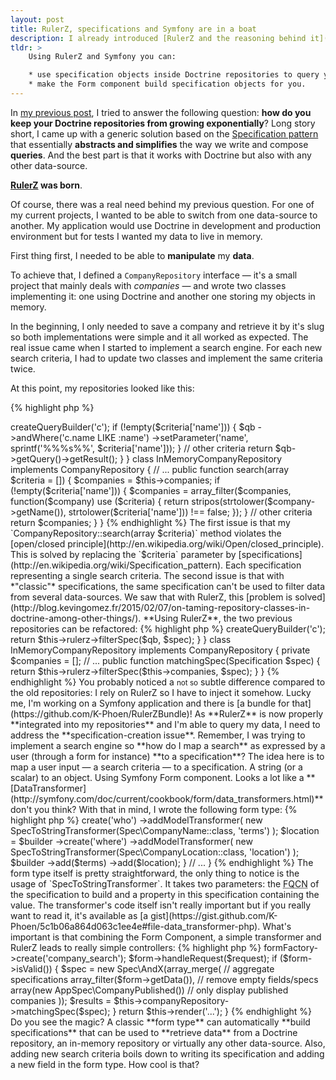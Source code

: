 ```yaml
---
layout: post
title: RulerZ, specifications and Symfony are in a boat
description: I already introduced [RulerZ and the reasoning behind it](/2015/02/07/on-taming-repository-classes-in-doctrine-among-other-things/). This time I'll showcase its integration with Symfony and the Form Component.
tldr: >
    Using RulerZ and Symfony you can:

    * use specification objects inside Doctrine repositories to query your data ;
    * make the Form component build specification objects for you.
---
```


In [my previous post](http://blog.kevingomez.fr/2015/02/07/on-taming-repository-classes-in-doctrine-among-other-things/),
I tried to answer the following question: **how do you keep your Doctrine
repositories from growing exponentially**?
Long story short, I came up with a generic solution based on the
[Specification pattern](http://en.wikipedia.org/wiki/Specification_pattern) that
essentially **abstracts and simplifies** the way we write and compose **queries**.
And the best part is that it works with Doctrine but also with any other
data-source.

**[RulerZ](https://github.com/K-Phoen/rulerz) was born**.

Of course, there was a real need behind my previous question. For one of my
current projects, I wanted to be able to switch from one data-source to another.
My application would use Doctrine in development and production environment but
for tests I wanted my data to live in memory.

First thing first, I needed to be able to **manipulate** my **data**.

To achieve that, I defined a `CompanyRepository` interface — it's a
small project that mainly deals with *companies* — and wrote two classes
implementing it: one using Doctrine and another one storing my objects in memory.

In the beginning, I only needed to save a company and retrieve it by it's slug
so both implementations were simple and it all worked as expected. The real
issue came when I started to implement a search engine. For each new search
criteria, I had to update two classes and implement the same criteria twice.

At this point, my repositories looked like this:

{% highlight php %}
<?php
interface CompanyRepository
{
    public function save(Company $company);
    public function find($slug);
    public function search(array $criteria = []);
}

class DoctrineCompanyRepository extends EntityRepository implements CompanyRepository
{
    // ...

    public function search(array $criteria = [])
    {
        $qb = $this->createQueryBuilder('c');

        if (!empty($criteria['name'])) {
            $qb
                ->andWhere('c.name LIKE :name')
                ->setParameter('name', sprintf('%%%s%%', $criteria['name']));
        }

        // other criteria

        return $qb->getQuery()->getResult();
    }
}

class InMemoryCompanyRepository implements CompanyRepository
{
    // ...

    public function search(array $criteria = [])
    {
        $companies = $this->companies;

        if (!empty($criteria['name'])) {
            $companies = array_filter($companies, function($company) use ($criteria) {
                return stripos(strtolower($company->getName()), strtolower($criteria['name'])) !== false;
            });
        }

        // other criteria

        return $companies;
    }
}
{% endhighlight %}

The first issue is that my `CompanyRepository::search(array $criteria)`
method violates the [open/closed principle](http://en.wikipedia.org/wiki/Open/closed_principle).
This is solved by replacing the `$criteria` parameter by [specifications](http://en.wikipedia.org/wiki/Specification_pattern).
Each specification representing a single search criteria.

The second issue is that with *"classic"* specifications, the same specification
can't be used to filter data from several data-sources. We saw that with RulerZ,
this [problem is solved](http://blog.kevingomez.fr/2015/02/07/on-taming-repository-classes-in-doctrine-among-other-things/).

**Using RulerZ**, the two previous repositories can be refactored:

{% highlight php %}
<?php
interface CompanyRepository
{
    public function save(Company $company);
    public function find($slug);
    public function matchingSpec(Specification $spec);
}

class DoctrineCompanyRepository extends EntityRepository implements CompanyRepository
{
    // ...

    public function matchingSpec(Specification $spec)
    {
        $qb = $this->createQueryBuilder('c');

        return $this->rulerz->filterSpec($qb, $spec);
    }
}

class InMemoryCompanyRepository implements CompanyRepository
{
    private $companies = [];

    // ...

    public function matchingSpec(Specification $spec)
    {
        return $this->rulerz->filterSpec($this->companies, $spec);
    }
}
{% endhighlight %}

You probably noticed a <small>not so</small> subtle difference compared to the
old repositories: I rely on RulerZ so I have to inject it somehow. Lucky me,
I'm working on a Symfony application and there is [a bundle for that](https://github.com/K-Phoen/RulerZBundle)!

As **RulerZ** is now properly **integrated into my repositories** and I'm able
to query my data, I need to address the **specification-creation issue**.
Remember, I was trying to implement a search engine so **how do I map a search**
as expressed by a user (through a form for instance) **to a specification**?

The idea here is to map a user input — a search criteria — to a specification.
A string (or a scalar) to an object. Using Symfony Form component. Looks a lot
like a **[DataTransformer](http://symfony.com/doc/current/cookbook/form/data_transformers.html)**
don't you think?

With that in mind, I wrote the following form type:

{% highlight php %}
<?php
class CompanySearchType extends AbstractType
{
    public function buildForm(FormBuilderInterface $builder, array $options)
    {
        $terms = $builder
            ->create('who')
            ->addModelTransformer(
                new SpecToStringTransformer(Spec\CompanyName::class, 'terms')
            );

        $location = $builder
            ->create('where')
            ->addModelTransformer(
                new SpecToStringTransformer(Spec\CompanyLocation::class, 'location')
            );

        $builder
            ->add($terms)
            ->add($location);
    }

    // ...
}
{% endhighlight %}

The form type itself is pretty straightforward, the only thing to notice is the
usage of `SpecToStringTransformer`. It takes two parameters: the
<abbr title="Fully-Qualified Class Name">FQCN</abbr> of the specification to
build and a property in this specification containing the value.
The transformer's code itself isn't really important but if you really want to
read it, it's available as [a gist](https://gist.github.com/K-Phoen/5c1b06a864d063c1ee4e#file-data_transformer-php).

What's important is that combining the Form Component, a simple transformer and
RulerZ leads to really simple controllers:

{% highlight php %}
<?php
public function searchAction(Request $request)
{
    $results = [];
    $form = $this->formFactory->create('company_search');
    $form->handleRequest($request);

    if ($form->isValid()) {
        $spec = new Spec\AndX(array_merge(        // aggregate specifications
            array_filter($form->getData()),       // remove empty fields/specs
            array(new AppSpec\CompanyPublished()) // only display published companies
        ));
        $results = $this->companyRepository->matchingSpec($spec);
    }

    return $this->render('...');
}
{% endhighlight %}

Do you see the magic? A classic **form type** can automatically **build
specifications** that can be used to **retrieve data** from a Doctrine repository,
an in-memory repository or virtually any other data-source.
Also, adding new search criteria boils down to writing its specification and
adding a new field in the form type. How cool is that?
